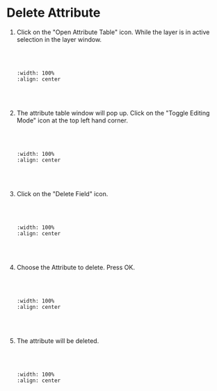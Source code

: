 # Delete Attribute

1. Click on the "Open Attribute Table" icon. While the layer is in active selection in the layer window.

    <br/><br/>
    ```{image} ../../_static/0311task12/img1.png
    :width: 100%
    :align: center
    ```
    <br/><br/>

2. The attribute table window will pop up. Click on the "Toggle Editing Mode" icon at the top left hand corner.

    <br/><br/>
    ```{image} ../../_static/0311task12/img2.png
    :width: 100%
    :align: center
    ```
    <br/><br/>

3. Click on the "Delete Field" icon.

    <br/><br/>
    ```{image} ../../_static/0311task12/img3.png
    :width: 100%
    :align: center
    ```
    <br/><br/>

4. Choose the Attribute to delete. Press OK.

    <br/><br/>
    ```{image} ../../_static/0311task12/img4.png
    :width: 100%
    :align: center
    ```
    <br/><br/>

5. The attribute will be deleted.

    <br/><br/>
    ```{image} ../../_static/0311task12/img5.png
    :width: 100%
    :align: center
    ```
    <br/><br/>
